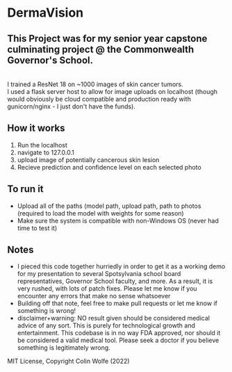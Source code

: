 # DermaVision 

## This Project was for my senior year capstone culminating project @ the Commonwealth Governor's School. 
</br> I trained a ResNet 18 on ~1000 images of skin cancer tumors. 
</br> I used a flask server host to allow for image uploads on localhost (though would obviously be cloud compatible and production ready with gunicorn/nginx - I just don't have the funds). 

## How it works
1. Run the localhost
2. navigate to 127.0.0.1
3. upload image of potentially cancerous skin lesion
4. Recieve prediction and confidence level on each selected photo

## To run it
- Upload all of the paths (model path, upload path, path to photos (required to load the model with weights for some reason)
- Make sure the system is compatible with non-Windows OS (never had time to test it)

## Notes
+ I pieced this code together hurriedly in order to get it as a working demo for my presentation to several Spotsylvania school board representatives, Governor School faculty, and more. As a result, it is very rushed, with lots of patch fixes. Please let me know if you encounter any errors that make no sense whatsoever
+ Building off that note, feel free to make pull requests or let me know if something is wrong!
+ disclaimer+warning: NO result given should be considered medical advice of any sort. This is purely for technological growth and entertainment. This codebase is in no way FDA approved, nor should it be considered a valid medical tool. Please seek a doctor if you believe something is legitimately wrong.

MIT License, Copyright Colin Wolfe (2022)
